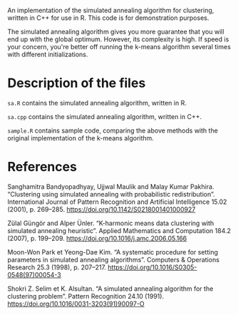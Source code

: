 An implementation of the simulated annealing algorithm for clustering, written in C++ for use in R. This code is for demonstration purposes.

The simulated annealing algorithm gives you more guarantee that you will end up with the global optimum. However, its complexity is high. If speed is your concern, you're better off running the k-means algorithm several times with different initializations.

# Description of the files

`sa.R` contains the simulated annealing algorithm, written in R.

`sa.cpp` contains the simulated annealing algorithm, written in C++.

`sample.R` contains sample code, comparing the above methods with the original implementation of the k-means algorithm.

# References

Sanghamitra Bandyopadhyay, Ujjwal Maulik and Malay Kumar Pakhira.
“Clustering using simulated annealing with probabilistic redistribution”.
International Journal of Pattern Recognition and Artificial Intelligence 15.02 (2001), p. 269–285.
https://doi.org/10.1142/S0218001401000927

Zülal Güngör and Alper Ünler.
“K-harmonic means data clustering with simulated annealing heuristic”.
Applied Mathematics and Computation 184.2 (2007), p. 199–209.
https://doi.org/10.1016/j.amc.2006.05.166

Moon-Won Park et Yeong-Dae Kim. “A systematic procedure for setting parameters in simulated annealing algorithms”.
Computers & Operations Research 25.3 (1998), p. 207–217.
https://doi.org/10.1016/S0305-0548(97)00054-3

Shokri Z. Selim et K. Alsultan.
“A simulated annealing algorithm for the clustering problem”.
Pattern Recognition 24.10 (1991).
https://doi.org/10.1016/0031-3203(91)90097-O